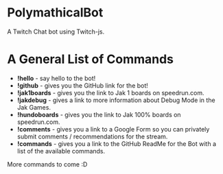# PolymathicalBot
A Twitch Chat bot using Twitch-js. 


# A General List of Commands

- **!hello** - say hello to the bot!
- **!github** - gives you the GitHub link for the bot!
- **!jak1boards** - gives you the link to Jak 1 boards on speedrun.com.
- **!jakdebug** - gives a link to more information about Debug Mode in the Jak Games.
- **!hundoboards** - gives you the link to Jak 100% boards on speedrun.com.
- **!comments** - gives you a link to a Google Form so you can privately submit comments / recommendations for the stream.
- **!commands** - gives you a link to the GitHub ReadMe for the Bot with a list of the available commands. 

More commands to come :D
